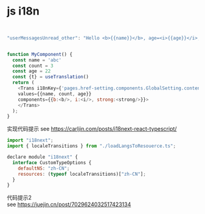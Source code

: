 # js i18n

```js


"userMessagesUnread_other": "Hello <b>{{name}}</b>, age=<i>{{age}}</i>, you have {{count}} unread messages.  <strong>Go to messagesss</strong>."


function MyComponent() {
  const name = 'abc'
  const count = 3
  const age = 22
  const {t} = useTranslation()
  return (
    <Trans i18nKey={'pages.href-setting.components.GlobalSetting.content.userMessagesUnread'} count={count}
    values={{name, count, age}}
    components={{b:<b/>, i:<i/>, strong:<strong/>}}>
    </Trans>
  );
}
```

实现代码提示
see <https://carljin.com/posts/i18next-react-typescript/>

```js
import "i18next";
import { localeTransitions } from "./loadLangsToResouerce.ts";

declare module "i18next" {
  interface CustomTypeOptions {
    defaultNS: "zh-CN";
    resources: (typeof localeTransitions)["zh-CN"];
  }
}
```

代码提示2  
see <https://juejin.cn/post/7029624032517423134>  
